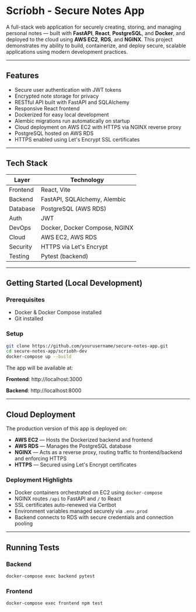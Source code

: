 # Scríobh - Secure Notes App

A full-stack web application for securely creating, storing, and managing personal notes — built with **FastAPI**, **React**, **PostgreSQL**, and **Docker**, and deployed to the cloud using **AWS EC2**, **RDS**, and **NGINX**. This project demonstrates my ability to build, containerize, and deploy secure, scalable applications using modern development practices.

---

## Features

- Secure user authentication with JWT tokens  
- Encrypted note storage for privacy  
- RESTful API built with FastAPI and SQLAlchemy  
- Responsive React frontend  
- Dockerized for easy local development  
- Alembic migrations run automatically on startup  
- Cloud deployment on AWS EC2 with HTTPS via NGINX reverse proxy  
- PostgreSQL hosted on AWS RDS  
- HTTPS enabled using Let's Encrypt SSL certificates  

---

## Tech Stack

| Layer       | Technology                          |
|-------------|--------------------------------------|
| Frontend    | React, Vite                          |
| Backend     | FastAPI, SQLAlchemy, Alembic         |
| Database    | PostgreSQL (AWS RDS)                 |
| Auth        | JWT                                  |
| DevOps      | Docker, Docker Compose, NGINX        |
| Cloud       | AWS EC2, AWS RDS                     |
| Security    | HTTPS via Let's Encrypt              |
| Testing     | Pytest (backend)                     |

---

## Getting Started (Local Development)

### Prerequisites

- Docker & Docker Compose installed  
- Git installed  

### Setup

```bash
git clone https://github.com/yourusername/secure-notes-app.git
cd secure-notes-app/scriobh-dev
docker-compose up --build
```

The app will be available at:

**Frontend**: http://localhost:3000

**Backend**: http://localhost:8000

---

## Cloud Deployment

The production version of this app is deployed on:

- **AWS EC2** — Hosts the Dockerized backend and frontend  
- **AWS RDS** — Manages the PostgreSQL database  
- **NGINX** — Acts as a reverse proxy, routing traffic to frontend/backend and enforcing HTTPS  
- **HTTPS** — Secured using Let's Encrypt certificates  

### Deployment Highlights

- Docker containers orchestrated on EC2 using `docker-compose`  
- NGINX routes `/api` to FastAPI and `/` to React  
- SSL certificates auto-renewed via Certbot  
- Environment variables managed securely via `.env.prod`  
- Backend connects to RDS with secure credentials and connection pooling  

---

## Running Tests

### Backend

```bash
docker-compose exec backend pytest
```

### Frontend

```bash
docker-compose exec frontend npm test
```
